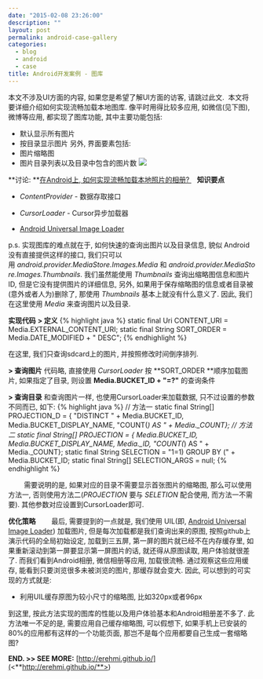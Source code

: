```yaml
---
date: "2015-02-08 23:26:00"
description: ""
layout: post
permalink: android-case-gallery
categories:
  - blog
  - android
  - case
title: Android开发案例 - 图库
---
```


本文不涉及UI方面的内容, 如果您是希望了解UI方面的访客, 请跳过此文. 
本文将要详细介绍如何实现流畅加载本地图库. 像平时用得比较多应用, 如微信(见下图),
微博等应用, 都实现了图库功能, 其中主要功能包括:
-   默认显示所有图片
-   按目录显示图片
另外, 界面要素包括:
-   图片缩略图
-   图片目录列表以及目录中包含的图片数
![](<http://erehmi.github.io/assets/image/wechat-gallery.png>)

**讨论: **[在Android上,
如何实现流畅加载本地照片的相册? ](<http://segmentfault.com/q/1010000002542272/a-1020000002543547>)
 
**知识要点**

-   *ContentProvider* - 数据存取接口

-   *CursorLoader* - Cursor异步加载器

-   [Android Universal Image Loader](<https://github.com/nostra13/Android-Universal-Image-Loader>)

p.s. 实现图库的难点就在于, 如何快速的查询出图片以及目录信息, 貌似 Android
没有直接提供这样的接口,
我们只可以用 *android.provider.MediaStore.Images.Media* 和 *android.provider.MediaStore.Images.Thumbnails*.
我们虽然能使用 *Thumbnails* 查询出缩略图信息和图片ID,
但是它没有提供图片的详细信息, 另外,
如果用于保存缩略图的信息或者目录被(意外或者人为)删除了,
那使用 *Thumbnails* 基本上就没有什么意义了. 因此,
我们在这里使用 *Media* 来查询图片以及目录. 


**实现代码**
**\> 定义**
{% highlight java %}
static final Uri CONTENT_URI = Media.EXTERNAL_CONTENT_URI;
static final String SORT_ORDER = Media.DATE_MODIFIED + " DESC";
{% endhighlight %}

在这里, 我们只查询sdcard上的图片, 并按照修改时间倒序排列.

**\> 查询图片**
代码略, 直接使用 *CursorLoader* 按 **SORT\_ORDER **顺序加载图片,
如果指定了目录, 则设置 **Media.BUCKET\_ID + "=?"** 的查询条件

**\> 查询目录**
和查询图片一样, 也使用CursorLoader来加载数据, 只不过设置的参数不同而已,
如下:
{% highlight java %}
// 方法一
static final String[] PROJECTION_D = {
                            "DISTINCT " + Media.BUCKET_ID, 
                            Media.BUCKET_DISPLAY_NAME,
                            "COUNT(*) AS " + Media._COUNT};
// 方法二
static final String[] PROJECTION = {
                            Media.BUCKET_ID,
                            Media.BUCKET_DISPLAY_NAME,
                            Media._ID,
                            "COUNT(*) AS " + Media._COUNT};
static final String SELECTION = "1=1) GROUP BY (" + Media.BUCKET_ID;
static final String[] SELECTION_ARGS = null;
{% endhighlight %}

 　　需要说明的是, 如果对应的目录不需要显示首张图片的缩略图, 那么可以使用方法一,
否则使用方法二(*PROJECTION* 要与 *SELETION* 配合使用, 而方法一不需要).
其他参数对应设置到CursorLoader即可.


**优化策略**
　　最后, 需要提到的一点就是, 我们使用 UIL(即, [Android Universal Image
Loader](<https://github.com/nostra13/Android-Universal-Image-Loader>)) 加载图片,
但是每次加载都是我们查询出来的原图, 按照github上演示代码的全局初始设定,
加载到三五屏, 第一屏的图片就已经不在内存缓存里,
如果重新滚动到第一屏要显示第一屏图片的话, 就还得从原图读取, 用户体验就很差了.
而我们看到Android相册, 微信相册等应用, 加载很流畅. 通过观察这些应用缓存,
能看到只要浏览很多未被浏览的图片, 那缓存就会变大. 因此,
可以想到的可实现的方式就是:

-   利用UIL缓存原图为较小尺寸的缩略图, 比如320px或者96px


到这里, 按此方法实现的图库的性能以及用户体验基本和Android相册差不多了.
此方法唯一不足的是, 需要应用自己缓存缩略图, 可以假想下,
如果手机上已安装的80%的应用都有这样的一个功能页面,
那岂不是每个应用都要自己生成一套缩略图? 


**END. \>\> SEE MORE:**
[http://erehmi.github.io/](<**http://erehmi.github.io/**>)
